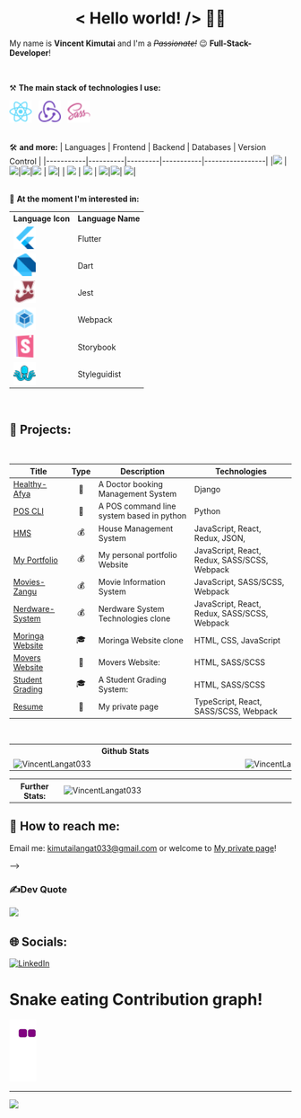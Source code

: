 <h1 align='center'>< Hello world! /> 🤘🏻</h1>

My name is **Vincent Kimutai** and I'm a _~~Passionate!~~_ 😉 **Full-Stack-Developer**!

<br />

⚒ **The main stack of technologies I use:**

<div>
    <!-- <img src='img/icons/Typescript.svg' title='TypeScript' alt='TypeScript' width='40'>&nbsp;&nbsp; -->
    <img src='img/icons/React.svg' title='React' alt='React' width='40'>&nbsp;&nbsp;
    <img src='img/icons/Redux.svg' title='Redux' alt='Redux' width='40'>&nbsp;&nbsp;
    <img src='img/icons/SASS.svg' title='SASS / SCSS' alt='SASS / SCSS' width='40'>&nbsp;&nbsp;
</div>
<br />

🛠 **and more:**
  | Languages | Frontend | Backend | Databases | Version Control |
  |-----------|----------|---------|-----------|-----------------|
  |<img src="https://img.shields.io/badge/javascript-000000?style=for-the-badge&logo=javascript&logoColor=yellow"/> | <img src="https://img.shields.io/badge/React-20232A?style=for-the-badge&logo=react&logoColor=61DAFB" />|<img src="https://img.shields.io/badge/flask-E3E3E3?style=for-the-badge&logo=flask&logoColor=gray" />|<img src="https://img.shields.io/badge/sqlite-brown?style=for-the-badge&logo=sqlite&logoColor=orange" /> | <img src="https://img.shields.io/badge/git-F44336?style=for-the-badge&logo=git&logoColor=white" />|
  | <img src="https://img.shields.io/badge/Python-3776ab?style=for-the-badge&logo=python&logoColor=ffdd6e" /> | <img src="https://img.shields.io/badge/angular-1e65bc?style=for-the-badge&logo=angular&logoColor=dd0031" /> | <img src="https://img.shields.io/badge/django-0c4b33?style=for-the-badge&logo=django&logoColor=Purple"/>|<img src="https://img.shields.io/badge/postgresql%20-32658f.svg?&style=for-the-badge&logo=postgresql&logoColor=white"/>| <img src="https://img.shields.io/badge/GitHub-000000?style=for-the-badge&logo=github&logoColor=white" />|  
<br />

🔬 **At the moment I'm interested in:**
<div>
<table>
    <tr>
        <th>
              Language Icon
        </th>
        <th>
               Language Name
        </th>
    </tr>
    <tr>
  <td>
  <img src='img/icons/Flutter.svg' title='Flutter' alt='Flutter' width='40'>&nbsp;&nbsp;
  </td>
  <td>
  Flutter
  </td>
  </tr>
  <tr>
  <td>
  <img src='img/icons/Dart.svg' title='Dart' alt='dart' width='40'>&nbsp;&nbsp;
  </td>
  <td>
  Dart
  </td>
  </tr>
  <tr>
  <td>
  <img src='img/icons/Jest.svg' title='Jest' alt='Jest' width='40'>&nbsp;&nbsp;
  </td>
  <td>
  Jest
  </td>
  </tr>
  <tr>
  <td>
  <img src='img/icons/Webpack.svg' title='Webpack' alt='Webpack' width='40'>&nbsp;&nbsp;
  </td>
  <td>
  Webpack
  </td>
  </tr>
  <tr>
  <td>
  <img src='img/icons/Storybook.svg' title='Storybook' alt='Storybook' width='40'>&nbsp;&nbsp;
  </td>
  <td>
  Storybook
  </td>
  </tr>
  <tr>
  <td>
  <img src='img/icons/Styleguidist.svg' title='Styleguidist' alt='Styleguidist' width='40'>&nbsp;&nbsp;
  </td>
  <td>
  Styleguidist
  </td>
  </tr>

</table>
</div>
<br />


## 🎯 Projects:

<br />

| Title                                                                               | Type                                                | Description                               | Technologies                                 |
| ----------------------------------------------------------------------------------- | --------------------------------------------------- | ----------------------------------------- | -------------------------------------------- |
| [Healthy-Afya](https://github.com/VincentLangat033/healthy-afya-app)            | <div align='center' title='Private'>🔑</div>        | A Doctor booking Management System | Django                                      |
| [POS CLI](https://github.com/VincentLangat033/sprint-one-python-POS-CLI)            | <div align='center' title='Private'>🔑</div>        | A POS command line system based in python | Python                                       |
| [HMS](https://hmsphase2project.netlify.app/)                                        | <div align='center' title='Real-Estate'>💰</div>    | House Management System                   | JavaScript, React, Redux, JSON,              |
| [My Portfolio](https://vinnie-kim-portfolio.vercel.app/)                            | <div align='center' title='Personal' >💰</div>      | My personal portfolio Website             | JavaScript, React, Redux, SASS/SCSS, Webpack |
| [Movies-Zangu](https://vincentlangat033.github.io/Phase-1-Project/)                 | <div align='center' title='Entertainment' >💰</div> | Movie Information System                  | JavaScript, SASS/SCSS, Webpack               |
| [Nerdware-System](https://vincentlangat033.github.io/Nerdware-System-Technologies/) | <div align='center' title='Commercial'>💰</div>     | Nerdware System Technologies clone        | JavaScript, React, Redux, SASS/SCSS, Webpack |
| [Moringa Website](https://vincentlangat033.github.io/moringawebsite/)               | <div align='center' title='Training'>🎓</div>       | Moringa Website clone                     | HTML, CSS, JavaScript                        |
| [Movers Website](https://www.npmjs.com/package/@neikan/rc-lib)                      | <div align='center' title='Private'>🔑</div>        | Movers Website:                           | HTML, SASS/SCSS                              |
| [Student Grading](https://vincentlangat033.github.io/student_grading_system/)       | <div align='center' title='Training'>🎓</div>       | A Student Grading System:                 | HTML, SASS/SCSS                              |
| [Resume](https://vinnie-kim-portfolio.vercel.app/)                                  | <div align='center' title='Private'>🔑</div>        | My private page                           | TypeScript, React, SASS/SCSS, Webpack        |

<br />

<table>
  <tr>
    <th>Github Stats</th>
    <th> Most Used Languages</th>
  
  </tr>
  <tr>
    <td>
        <a href="https://github.com/VincentLangat033/VincentLangat033">
          <img align="right" src="https://github-readme-stats.vercel.app/api?username=VincentLangat033&count_private=true&show_icons=true&theme=algolia&layout=compact" alt="VincentLangat033" width='400px'/>
        </a>
    </td>
    <td>
        <a href="https://github.com/VincentLangat033/VincentLangat033">
            <img align="left" src="https://github-readme-stats.vercel.app/api/top-langs/?username=VincentLangat033&show_icons=true&theme=algolia&layout=compact" alt="VincentLangat033" width='400px'/>
        </a>
    </td>

  </tr>
</table>
<table>
  <th>
  Further Stats:
     
  </th>
    <td>
            <a href="https://github.com/VincentLangat033/VincentLangat033">
            <img align="left" src="https://github-readme-streak-stats.herokuapp.com/?user=VincentLangat033&theme=radical&hide_border=falset" alt="VincentLangat033" width='400px'/>
        </a>
    </td>
</table>

## 🔎 How to reach me:

<p>Email me: <a href='mailto:kimutailangat033@gmail.com'>kimutailangat033@gmail.com</a> or welcome to <a href='https://vinnie-kim-portfolio.vercel.app/' alt='https://vinnie-kim-portfolio.vercel.app/' target='_blank'>My private page</a>!</p>

<!-- # 💫 About Me:

I have two years of experience in web development and have been creating full-stack web applications using modern HTML, CSS, Javascript, React and Ruby on Rails.<br><br>I've managed a project at a hackathon, and I work well with others. In addition to developing websites, I also design visuals and UI/UX.<br><br>I have a creative mind and a passion for developing user-friendly websites. In addition, I actively search out new technologies, enjoy reading and writing blog posts, and keep up with business trends and breakthroughs.

<!-- ### Hi there 👋


**VincentLangat033/VincentLangat033** is a ✨ _special_ ✨ repository because its `README.md` (this file) appears on your GitHub profile.

Here are some ideas to get you started: -->

<!-- - 🔭 I’m currently working on Python Projects especially POS...
- 🌱 I’m currently learning Ruby on Rails for the backend Development...
- 👯 I’m looking to collaborate on any React.js, Python , Ruby , Js projects...
- 🤔 I’m looking for help with ...
- 💬 Ask me about ...
- 📫 How to reach me: kimutailangat033@gmail.com...

- ⚡ Fun fact: "When the code works dont touch it!"... --> -->

<!-- # 💻Tech Stack
![C++](https://img.shields.io/badge/c++-%2300599C.svg?style=for-the-badge&logo=c%2B%2B&logoColor=white) ![PHP](https://img.shields.io/badge/php-%23777BB4.svg?style=for-the-badge&logo=php&logoColor=white) ![Java](https://img.shields.io/badge/java-%23ED8B00.svg?style=for-the-badge&logo=java&logoColor=white) ![JavaScript](https://img.shields.io/badge/javascript-%23323330.svg?style=for-the-badge&logo=javascript&logoColor=%23F7DF1E) ![Ruby](https://img.shields.io/badge/ruby-%23CC342D.svg?style=for-the-badge&logo=ruby&logoColor=white) ![MySQL](https://img.shields.io/badge/mysql-%2300f.svg?style=for-the-badge&logo=mysql&logoColor=white) -->
<!-- # 📊GitHub Stats :
![](https://github-readme-stats.vercel.app/api?username=VincentLangat033&theme=dark&hide_border=false&include_all_commits=false&count_private=true)<br/>
![](https://github-readme-streak-stats.herokuapp.com/?user=VincentLangat033&theme=dark&hide_border=false)<br/>
![](https://github-readme-stats.vercel.app/api/top-langs/?username=VincentLangat033&theme=dark&hide_border=false&include_all_commits=false&count_private=true&layout=compact) -->

### ✍Dev Quote

![](https://quotes-github-readme.vercel.app/api?type=horizontal&theme=radical)

<!-- ### 😂Random Dev Meme
<img src="https://res.cloudinary.com/practicaldev/image/fetch/s--4m4nOeBq--/c_limit%2Cf_auto%2Cfl_progressive%2Cq_auto%2Cw_880/https://dev-to-uploads.s3.amazonaws.com/uploads/articles/qcrhginkjug2x8lusrth.png" width="512px"/>
 -->
<!-- ---
[![](https://visitcount.itsvg.in/api?id=Zac-Mwangi&icon=0&color=0)](https://visitcount.itsvg.in) -->

## 🌐 Socials:

[![LinkedIn](https://img.shields.io/badge/LinkedIn-%230077B5.svg?logo=linkedin&logoColor=white)](https://linkedin.com/in/nkedin.com/in/vincent-langat-41a0901b5/)

<!-- # 💻 Tech Stack:
![C++](https://img.shields.io/badge/c++-%2300599C.svg?style=for-the-badge&logo=c%2B%2B&logoColor=white) ![HTML5](https://img.shields.io/badge/html5-%23E34F26.svg?style=for-the-badge&logo=html5&logoColor=white) ![JavaScript](https://img.shields.io/badge/javascript-%23323330.svg?style=for-the-badge&logo=javascript&logoColor=%23F7DF1E) ![Java](https://img.shields.io/badge/java-%23ED8B00.svg?style=for-the-badge&logo=java&logoColor=white) ![Markdown](https://img.shields.io/badge/markdown-%23000000.svg?style=for-the-badge&logo=markdown&logoColor=white) ![Python](https://img.shields.io/badge/python-3670A0?style=for-the-badge&logo=python&logoColor=ffdd54) ![Ruby](https://img.shields.io/badge/ruby-%23CC342D.svg?style=for-the-badge&logo=ruby&logoColor=white) ![CSS3](https://img.shields.io/badge/css3-%231572B6.svg?style=for-the-badge&logo=css3&logoColor=white) ![Firebase](https://img.shields.io/badge/firebase-%23039BE5.svg?style=for-the-badge&logo=firebase) ![Netlify](https://img.shields.io/badge/netlify-%23000000.svg?style=for-the-badge&logo=netlify&logoColor=#00C7B7) ![Heroku](https://img.shields.io/badge/heroku-%23430098.svg?style=for-the-badge&logo=heroku&logoColor=white) ![Vercel](https://img.shields.io/badge/vercel-%23000000.svg?style=for-the-badge&logo=vercel&logoColor=white) ![Redux](https://img.shields.io/badge/redux-%23593d88.svg?style=for-the-badge&logo=redux&logoColor=white) ![React Router](https://img.shields.io/badge/React_Router-CA4245?style=for-the-badge&logo=react-router&logoColor=white) ![React](https://img.shields.io/badge/react-%2320232a.svg?style=for-the-badge&logo=react&logoColor=%2361DAFB) ![Rails](https://img.shields.io/badge/rails-%23CC0000.svg?style=for-the-badge&logo=ruby-on-rails&logoColor=white) ![React Native](https://img.shields.io/badge/react_native-%2320232a.svg?style=for-the-badge&logo=react&logoColor=%2361DAFB) ![MongoDB](https://img.shields.io/badge/MongoDB-%234ea94b.svg?style=for-the-badge&logo=mongodb&logoColor=white) ![MySQL](https://img.shields.io/badge/mysql-%2300f.svg?style=for-the-badge&logo=mysql&logoColor=white) ![Postgres](https://img.shields.io/badge/postgres-%23316192.svg?style=for-the-badge&logo=postgresql&logoColor=white) 	![Figma](https://img.shields.io/badge/figma-%23F24E1E.svg?style=for-the-badge&logo=figma&logoColor=white)   -->

  <!--
# 📊 GitHub Stats:
![](https://github-readme-stats.vercel.app/api?username=VincentLangat033&theme=dark&hide_border=false&include_all_commits=false&count_private=false)<br/>
![](https://github-readme-streak-stats.herokuapp.com/?user=VincentLangat033&theme=dark&hide_border=false)<br/>
![](https://github-readme-stats.vercel.app/api/top-langs/?username=VincentLangat033&theme=dark&hide_border=false&include_all_commits=false&count_private=false&layout=compact) 
-->
<!--
## 🏆 GitHub Trophies
![](https://github-profile-trophy.vercel.app/?username=VincentLangat033&theme=radical&no-frame=false&no-bg=true&margin-w=4)
 -->

<!-- ### 😂 Random Dev Meme
<img src="https://random-memer.herokuapp.com/" width="512px"/> -->

# Snake eating Contribution graph!

![snake gif](https://github.com/VincentLangat033/VincentLangat033/blob/output/github-contribution-grid-snake.gif)

---

[![](https://visitcount.itsvg.in/api?id=VincentLangat033&icon=0&color=0)](https://visitcount.itsvg.in)
